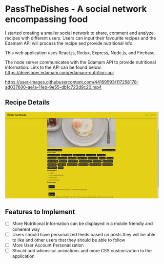 # PassTheDishes - A social network encompassing food

I started creating a smaller social network to share, comment and analyze recipes with different users. Users can input their favourite recipes and the Edamam API will process the recipe and provide nutritional info.

This web application uses React.js, Redux, Express, Node.js, and Firebase.

The node server communicates with the Edamam API to provide nutritional information. Link to the API can be found below.
https://developer.edamam.com/edamam-nutrition-api

https://user-images.githubusercontent.com/44169593/117258178-ad037600-ae1a-11eb-9e55-db1c723d9c20.mp4

## Recipe Details

![RecipeDetails](./assets/RecipeDemo.gif)

## Features to Implement

-   [ ] More Nutritional Information can be displayed in a mobile friendly and coherent way
-   [ ] Users should have personalized feeds based on posts they will be able to like and other users that they should be able to follow
-   [ ] More User Account Personalization
-   [ ] Should add whimsical animations and more CSS customization to the application
